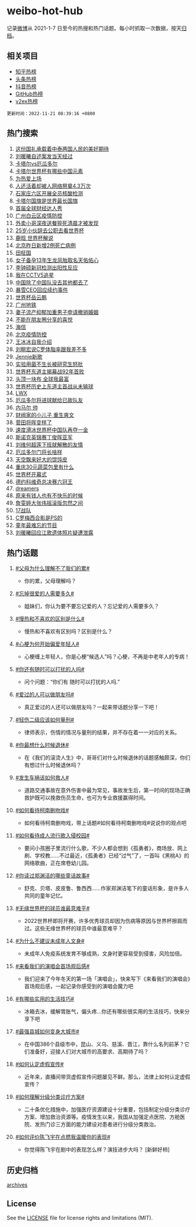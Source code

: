# weibo-hot-hub

记录[微博](https://www.weibo.com)从 2021-1-7 日至今的热搜和热门话题。每小时抓取一次数据，按天[归档](archives)。

## 相关项目

- [知乎热榜](https://github.com/lonnyzhang423/zhihu-hot-hub)
- [头条热榜](https://github.com/lonnyzhang423/toutiao-hot-hub)
- [抖音热榜](https://github.com/lonnyzhang423/douyin-hot-hub)
- [GitHub热榜](https://github.com/lonnyzhang423/github-hot-hub)
- [v2ex热榜](https://github.com/lonnyzhang423/v2ex-hot-hub)


`更新时间：2022-11-21 08:39:16 +0800`

## 热门搜索

1. [这份国礼承载着中泰两国人民的美好期待](https://m.weibo.cn/search?containerid=100103type%3D1%26t%3D10%26q%3D%23%E8%BF%99%E4%BB%BD%E5%9B%BD%E7%A4%BC%E6%89%BF%E8%BD%BD%E7%9D%80%E4%B8%AD%E6%B3%B0%E4%B8%A4%E5%9B%BD%E4%BA%BA%E6%B0%91%E7%9A%84%E7%BE%8E%E5%A5%BD%E6%9C%9F%E5%BE%85%23&stream_entry_id=51&isnewpage=1&extparam=seat%3D1%26filter_type%3Drealtimehot%26dgr%3D0%26cate%3D10103%26pos%3D0%26c_type%3D51%26display_time%3D1668991154%26pre_seqid%3D1668991154369024153132&luicode=10000011&lfid=106003type%253D25%2526t%253D3%2526disable_hot%253D1%2526filter_type%253Drealtimehot)
1. [刘暖曦自述案发当天经过](https://m.weibo.cn/search?containerid=100103type%3D1%26t%3D10%26q%3D%23%E5%88%98%E6%9A%96%E6%9B%A6%E8%87%AA%E8%BF%B0%E6%A1%88%E5%8F%91%E5%BD%93%E5%A4%A9%E7%BB%8F%E8%BF%87%23&stream_entry_id=31&isnewpage=1&extparam=seat%3D1%26c_type%3D31%26dgr%3D0%26cate%3D5001%26flag%3D1%26band_rank%3D1%26lcate%3D5001%26filter_type%3Drealtimehot%26realpos%3D1%26pos%3D0%26q%3D%2523%25E5%2588%2598%25E6%259A%2596%25E6%259B%25A6%25E8%2587%25AA%25E8%25BF%25B0%25E6%25A1%2588%25E5%258F%2591%25E5%25BD%2593%25E5%25A4%25A9%25E7%25BB%258F%25E8%25BF%2587%2523%26display_time%3D1668991154%26pre_seqid%3D1668991154369024153132&luicode=10000011&lfid=106003type%253D25%2526t%253D3%2526disable_hot%253D1%2526filter_type%253Drealtimehot)
1. [卡塔尔vs厄瓜多尔](https://m.weibo.cn/search?containerid=100103type%3D1%26t%3D10%26q%3D%23%E5%8D%A1%E5%A1%94%E5%B0%94vs%E5%8E%84%E7%93%9C%E5%A4%9A%E5%B0%94%23&stream_entry_id=31&isnewpage=1&extparam=seat%3D1%26c_type%3D31%26dgr%3D0%26cate%3D5001%26flag%3D16%26band_rank%3D2%26lcate%3D5001%26filter_type%3Drealtimehot%26realpos%3D2%26pos%3D1%26q%3D%2523%25E5%258D%25A1%25E5%25A1%2594%25E5%25B0%2594vs%25E5%258E%2584%25E7%2593%259C%25E5%25A4%259A%25E5%25B0%2594%2523%26display_time%3D1668991154%26pre_seqid%3D1668991154369024153132&luicode=10000011&lfid=106003type%253D25%2526t%253D3%2526disable_hot%253D1%2526filter_type%253Drealtimehot)
1. [卡塔尔世界杯有哪些中国元素](https://m.weibo.cn/search?containerid=100103type%3D1%26t%3D10%26q%3D%23%E5%8D%A1%E5%A1%94%E5%B0%94%E4%B8%96%E7%95%8C%E6%9D%AF%E6%9C%89%E5%93%AA%E4%BA%9B%E4%B8%AD%E5%9B%BD%E5%85%83%E7%B4%A0%23&stream_entry_id=31&isnewpage=1&extparam=seat%3D1%26c_type%3D31%26dgr%3D0%26cate%3D5001%26flag%3D0%26band_rank%3D3%26lcate%3D5001%26filter_type%3Drealtimehot%26realpos%3D3%26pos%3D2%26q%3D%2523%25E5%258D%25A1%25E5%25A1%2594%25E5%25B0%2594%25E4%25B8%2596%25E7%2595%258C%25E6%259D%25AF%25E6%259C%2589%25E5%2593%25AA%25E4%25BA%259B%25E4%25B8%25AD%25E5%259B%25BD%25E5%2585%2583%25E7%25B4%25A0%2523%26display_time%3D1668991154%26pre_seqid%3D1668991154369024153132&luicode=10000011&lfid=106003type%253D25%2526t%253D3%2526disable_hot%253D1%2526filter_type%253Drealtimehot)
1. [为热爱上场](https://m.weibo.cn/search?containerid=100103type%3D1%26t%3D10%26q%3D%23%E4%B8%BA%E7%83%AD%E7%88%B1%E4%B8%8A%E5%9C%BA%23&stream_entry_id=31&isnewpage=1&extparam=seat%3D1%26c_type%3D31%26dgr%3D0%26cate%3D5001%26band_rank%3D4%26topic_ad%3D1%26lcate%3D5001%26filter_type%3Drealtimehot%26pos%3D3%26adid%3D172967%26q%3D%2523%25E4%25B8%25BA%25E7%2583%25AD%25E7%2588%25B1%25E4%25B8%258A%25E5%259C%25BA%2523%26display_time%3D1668991154%26pre_seqid%3D1668991154369024153132&luicode=10000011&lfid=106003type%253D25%2526t%253D3%2526disable_hot%253D1%2526filter_type%253Drealtimehot)
1. [人还活着却被人网络祭奠4.3万次](https://m.weibo.cn/search?containerid=100103type%3D1%26t%3D10%26q%3D%23%E4%BA%BA%E8%BF%98%E6%B4%BB%E7%9D%80%E5%8D%B4%E8%A2%AB%E4%BA%BA%E7%BD%91%E7%BB%9C%E7%A5%AD%E5%A5%A04.3%E4%B8%87%E6%AC%A1%23&stream_entry_id=31&isnewpage=1&extparam=seat%3D1%26c_type%3D31%26dgr%3D0%26cate%3D5001%26flag%3D1%26band_rank%3D4%26lcate%3D5001%26filter_type%3Drealtimehot%26realpos%3D4%26pos%3D4%26q%3D%2523%25E4%25BA%25BA%25E8%25BF%2598%25E6%25B4%25BB%25E7%259D%2580%25E5%258D%25B4%25E8%25A2%25AB%25E4%25BA%25BA%25E7%25BD%2591%25E7%25BB%259C%25E7%25A5%25AD%25E5%25A5%25A04.3%25E4%25B8%2587%25E6%25AC%25A1%2523%26display_time%3D1668991154%26pre_seqid%3D1668991154369024153132&luicode=10000011&lfid=106003type%253D25%2526t%253D3%2526disable_hot%253D1%2526filter_type%253Drealtimehot)
1. [石家庄六区开展全员核酸检测](https://m.weibo.cn/search?containerid=100103type%3D1%26t%3D10%26q%3D%23%E7%9F%B3%E5%AE%B6%E5%BA%84%E5%85%AD%E5%8C%BA%E5%BC%80%E5%B1%95%E5%85%A8%E5%91%98%E6%A0%B8%E9%85%B8%E6%A3%80%E6%B5%8B%23&stream_entry_id=31&isnewpage=1&extparam=seat%3D1%26c_type%3D31%26dgr%3D0%26cate%3D5001%26flag%3D1%26band_rank%3D5%26lcate%3D5001%26filter_type%3Drealtimehot%26realpos%3D5%26pos%3D5%26q%3D%2523%25E7%259F%25B3%25E5%25AE%25B6%25E5%25BA%2584%25E5%2585%25AD%25E5%258C%25BA%25E5%25BC%2580%25E5%25B1%2595%25E5%2585%25A8%25E5%2591%2598%25E6%25A0%25B8%25E9%2585%25B8%25E6%25A3%2580%25E6%25B5%258B%2523%26display_time%3D1668991154%26pre_seqid%3D1668991154369024153132&luicode=10000011&lfid=106003type%253D25%2526t%253D3%2526disable_hot%253D1%2526filter_type%253Drealtimehot)
1. [卡塔尔国旗是世界最长国旗](https://m.weibo.cn/search?containerid=100103type%3D1%26t%3D10%26q%3D%23%E5%8D%A1%E5%A1%94%E5%B0%94%E5%9B%BD%E6%97%97%E6%98%AF%E4%B8%96%E7%95%8C%E6%9C%80%E9%95%BF%E5%9B%BD%E6%97%97%23&stream_entry_id=31&isnewpage=1&extparam=seat%3D1%26c_type%3D31%26dgr%3D0%26cate%3D5001%26flag%3D1%26band_rank%3D6%26lcate%3D5001%26filter_type%3Drealtimehot%26realpos%3D6%26pos%3D6%26q%3D%2523%25E5%258D%25A1%25E5%25A1%2594%25E5%25B0%2594%25E5%259B%25BD%25E6%2597%2597%25E6%2598%25AF%25E4%25B8%2596%25E7%2595%258C%25E6%259C%2580%25E9%2595%25BF%25E5%259B%25BD%25E6%2597%2597%2523%26display_time%3D1668991154%26pre_seqid%3D1668991154369024153132&luicode=10000011&lfid=106003type%253D25%2526t%253D3%2526disable_hot%253D1%2526filter_type%253Drealtimehot)
1. [首届全球财经达人秀](https://m.weibo.cn/search?containerid=100103type%3D1%26t%3D10%26q%3D%23%E9%A6%96%E5%B1%8A%E5%85%A8%E7%90%83%E8%B4%A2%E7%BB%8F%E8%BE%BE%E4%BA%BA%E7%A7%80%23&stream_entry_id=31&isnewpage=1&extparam=seat%3D1%26c_type%3D31%26dgr%3D0%26cate%3D5001%26band_rank%3D7%26lcate%3D5001%26filter_type%3Drealtimehot%26pos%3D7%26adid%3D172849%26q%3D%2523%25E9%25A6%2596%25E5%25B1%258A%25E5%2585%25A8%25E7%2590%2583%25E8%25B4%25A2%25E7%25BB%258F%25E8%25BE%25BE%25E4%25BA%25BA%25E7%25A7%2580%2523%26display_time%3D1668991154%26pre_seqid%3D1668991154369024153132&luicode=10000011&lfid=106003type%253D25%2526t%253D3%2526disable_hot%253D1%2526filter_type%253Drealtimehot)
1. [广州白云区疫情防控](https://m.weibo.cn/search?containerid=100103type%3D1%26t%3D10%26q%3D%23%E5%B9%BF%E5%B7%9E%E7%99%BD%E4%BA%91%E5%8C%BA%E7%96%AB%E6%83%85%E9%98%B2%E6%8E%A7%23&stream_entry_id=31&isnewpage=1&extparam=seat%3D1%26c_type%3D31%26dgr%3D0%26cate%3D5001%26flag%3D1%26band_rank%3D7%26lcate%3D5001%26filter_type%3Drealtimehot%26realpos%3D7%26pos%3D8%26q%3D%2523%25E5%25B9%25BF%25E5%25B7%259E%25E7%2599%25BD%25E4%25BA%2591%25E5%258C%25BA%25E7%2596%25AB%25E6%2583%2585%25E9%2598%25B2%25E6%258E%25A7%2523%26display_time%3D1668991154%26pre_seqid%3D1668991154369024153132&luicode=10000011&lfid=106003type%253D25%2526t%253D3%2526disable_hot%253D1%2526filter_type%253Drealtimehot)
1. [外卖小哥深夜送餐猝死清晨才被发现](https://m.weibo.cn/search?containerid=100103type%3D1%26t%3D10%26q%3D%23%E5%A4%96%E5%8D%96%E5%B0%8F%E5%93%A5%E6%B7%B1%E5%A4%9C%E9%80%81%E9%A4%90%E7%8C%9D%E6%AD%BB%E6%B8%85%E6%99%A8%E6%89%8D%E8%A2%AB%E5%8F%91%E7%8E%B0%23&stream_entry_id=31&isnewpage=1&extparam=seat%3D1%26c_type%3D31%26dgr%3D0%26cate%3D5001%26flag%3D1%26band_rank%3D8%26lcate%3D5001%26filter_type%3Drealtimehot%26realpos%3D8%26pos%3D9%26q%3D%2523%25E5%25A4%2596%25E5%258D%2596%25E5%25B0%258F%25E5%2593%25A5%25E6%25B7%25B1%25E5%25A4%259C%25E9%2580%2581%25E9%25A4%2590%25E7%258C%259D%25E6%25AD%25BB%25E6%25B8%2585%25E6%2599%25A8%25E6%2589%258D%25E8%25A2%25AB%25E5%258F%2591%25E7%258E%25B0%2523%26display_time%3D1668991154%26pre_seqid%3D1668991154369024153132&luicode=10000011&lfid=106003type%253D25%2526t%253D3%2526disable_hot%253D1%2526filter_type%253Drealtimehot)
1. [25岁小伙辞去公职去看世界杯](https://m.weibo.cn/search?containerid=100103type%3D1%26t%3D10%26q%3D%2325%E5%B2%81%E5%B0%8F%E4%BC%99%E8%BE%9E%E5%8E%BB%E5%85%AC%E8%81%8C%E5%8E%BB%E7%9C%8B%E4%B8%96%E7%95%8C%E6%9D%AF%23&stream_entry_id=31&isnewpage=1&extparam=seat%3D1%26c_type%3D31%26dgr%3D0%26cate%3D5001%26flag%3D0%26band_rank%3D9%26lcate%3D5001%26filter_type%3Drealtimehot%26realpos%3D9%26pos%3D10%26q%3D%252325%25E5%25B2%2581%25E5%25B0%258F%25E4%25BC%2599%25E8%25BE%259E%25E5%258E%25BB%25E5%2585%25AC%25E8%2581%258C%25E5%258E%25BB%25E7%259C%258B%25E4%25B8%2596%25E7%2595%258C%25E6%259D%25AF%2523%26display_time%3D1668991154%26pre_seqid%3D1668991154369024153132&luicode=10000011&lfid=106003type%253D25%2526t%253D3%2526disable_hot%253D1%2526filter_type%253Drealtimehot)
1. [鹿晗 世界杯解说](https://m.weibo.cn/search?containerid=100103type%3D1%26t%3D10%26q%3D%E9%B9%BF%E6%99%97+%E4%B8%96%E7%95%8C%E6%9D%AF%E8%A7%A3%E8%AF%B4&stream_entry_id=31&isnewpage=1&extparam=seat%3D1%26c_type%3D31%26dgr%3D0%26cate%3D5001%26flag%3D1%26band_rank%3D10%26lcate%3D5001%26filter_type%3Drealtimehot%26realpos%3D10%26pos%3D11%26q%3D%25E9%25B9%25BF%25E6%2599%2597%2520%25E4%25B8%2596%25E7%2595%258C%25E6%259D%25AF%25E8%25A7%25A3%25E8%25AF%25B4%26display_time%3D1668991154%26pre_seqid%3D1668991154369024153132&luicode=10000011&lfid=106003type%253D25%2526t%253D3%2526disable_hot%253D1%2526filter_type%253Drealtimehot)
1. [北京昨日新增2例死亡病例](https://m.weibo.cn/search?containerid=100103type%3D1%26t%3D10%26q%3D%23%E5%8C%97%E4%BA%AC%E6%98%A8%E6%97%A5%E6%96%B0%E5%A2%9E2%E4%BE%8B%E6%AD%BB%E4%BA%A1%E7%97%85%E4%BE%8B%23&stream_entry_id=31&isnewpage=1&extparam=seat%3D1%26c_type%3D31%26dgr%3D0%26cate%3D5001%26flag%3D1%26band_rank%3D11%26lcate%3D5001%26filter_type%3Drealtimehot%26realpos%3D11%26pos%3D12%26q%3D%2523%25E5%258C%2597%25E4%25BA%25AC%25E6%2598%25A8%25E6%2597%25A5%25E6%2596%25B0%25E5%25A2%259E2%25E4%25BE%258B%25E6%25AD%25BB%25E4%25BA%25A1%25E7%2597%2585%25E4%25BE%258B%2523%26display_time%3D1668991154%26pre_seqid%3D1668991154369024153132&luicode=10000011&lfid=106003type%253D25%2526t%253D3%2526disable_hot%253D1%2526filter_type%253Drealtimehot)
1. [田柾国](https://m.weibo.cn/search?containerid=100103type%3D1%26t%3D10%26q%3D%23%E7%94%B0%E6%9F%BE%E5%9B%BD%23&stream_entry_id=31&isnewpage=1&extparam=seat%3D1%26c_type%3D31%26dgr%3D0%26cate%3D5001%26flag%3D0%26band_rank%3D12%26lcate%3D5001%26filter_type%3Drealtimehot%26realpos%3D12%26pos%3D13%26q%3D%2523%25E7%2594%25B0%25E6%259F%25BE%25E5%259B%25BD%2523%26display_time%3D1668991154%26pre_seqid%3D1668991154369024153132&luicode=10000011&lfid=106003type%253D25%2526t%253D3%2526disable_hot%253D1%2526filter_type%253Drealtimehot)
1. [女子备孕13年生龙凤胎取名天佑佑心](https://m.weibo.cn/search?containerid=100103type%3D1%26t%3D10%26q%3D%23%E5%A5%B3%E5%AD%90%E5%A4%87%E5%AD%9513%E5%B9%B4%E7%94%9F%E9%BE%99%E5%87%A4%E8%83%8E%E5%8F%96%E5%90%8D%E5%A4%A9%E4%BD%91%E4%BD%91%E5%BF%83%23&stream_entry_id=31&isnewpage=1&extparam=seat%3D1%26c_type%3D31%26dgr%3D0%26cate%3D5001%26flag%3D0%26band_rank%3D13%26lcate%3D5001%26filter_type%3Drealtimehot%26realpos%3D13%26pos%3D14%26q%3D%2523%25E5%25A5%25B3%25E5%25AD%2590%25E5%25A4%2587%25E5%25AD%259513%25E5%25B9%25B4%25E7%2594%259F%25E9%25BE%2599%25E5%2587%25A4%25E8%2583%258E%25E5%258F%2596%25E5%2590%258D%25E5%25A4%25A9%25E4%25BD%2591%25E4%25BD%2591%25E5%25BF%2583%2523%26display_time%3D1668991154%26pre_seqid%3D1668991154369024153132&luicode=10000011&lfid=106003type%253D25%2526t%253D3%2526disable_hot%253D1%2526filter_type%253Drealtimehot)
1. [李钟硕新冠检测出阳性反应](https://m.weibo.cn/search?containerid=100103type%3D1%26t%3D10%26q%3D%23%E6%9D%8E%E9%92%9F%E7%A1%95%E6%96%B0%E5%86%A0%E6%A3%80%E6%B5%8B%E5%87%BA%E9%98%B3%E6%80%A7%E5%8F%8D%E5%BA%94%23&stream_entry_id=31&isnewpage=1&extparam=seat%3D1%26c_type%3D31%26dgr%3D0%26cate%3D5001%26flag%3D0%26band_rank%3D14%26lcate%3D5001%26filter_type%3Drealtimehot%26realpos%3D14%26pos%3D15%26q%3D%2523%25E6%259D%258E%25E9%2592%259F%25E7%25A1%2595%25E6%2596%25B0%25E5%2586%25A0%25E6%25A3%2580%25E6%25B5%258B%25E5%2587%25BA%25E9%2598%25B3%25E6%2580%25A7%25E5%258F%258D%25E5%25BA%2594%2523%26display_time%3D1668991154%26pre_seqid%3D1668991154369024153132&luicode=10000011&lfid=106003type%253D25%2526t%253D3%2526disable_hot%253D1%2526filter_type%253Drealtimehot)
1. [我在CCTV5追星](https://m.weibo.cn/search?containerid=100103type%3D1%26t%3D10%26q%3D%23%E6%88%91%E5%9C%A8CCTV5%E8%BF%BD%E6%98%9F%23&stream_entry_id=31&isnewpage=1&extparam=seat%3D1%26c_type%3D31%26dgr%3D0%26cate%3D5001%26flag%3D1%26band_rank%3D15%26lcate%3D5001%26filter_type%3Drealtimehot%26realpos%3D15%26pos%3D16%26q%3D%2523%25E6%2588%2591%25E5%259C%25A8CCTV5%25E8%25BF%25BD%25E6%2598%259F%2523%26display_time%3D1668991154%26pre_seqid%3D1668991154369024153132&luicode=10000011&lfid=106003type%253D25%2526t%253D3%2526disable_hot%253D1%2526filter_type%253Drealtimehot)
1. [中国除了中国队没去其他都去了](https://m.weibo.cn/search?containerid=100103type%3D1%26t%3D10%26q%3D%E4%B8%AD%E5%9B%BD%E9%99%A4%E4%BA%86%E4%B8%AD%E5%9B%BD%E9%98%9F%E6%B2%A1%E5%8E%BB%E5%85%B6%E4%BB%96%E9%83%BD%E5%8E%BB%E4%BA%86&stream_entry_id=31&isnewpage=1&extparam=seat%3D1%26c_type%3D31%26dgr%3D0%26cate%3D5001%26flag%3D1%26band_rank%3D16%26lcate%3D5001%26filter_type%3Drealtimehot%26realpos%3D16%26pos%3D17%26q%3D%25E4%25B8%25AD%25E5%259B%25BD%25E9%2599%25A4%25E4%25BA%2586%25E4%25B8%25AD%25E5%259B%25BD%25E9%2598%259F%25E6%25B2%25A1%25E5%258E%25BB%25E5%2585%25B6%25E4%25BB%2596%25E9%2583%25BD%25E5%258E%25BB%25E4%25BA%2586%26display_time%3D1668991154%26pre_seqid%3D1668991154369024153132&luicode=10000011&lfid=106003type%253D25%2526t%253D3%2526disable_hot%253D1%2526filter_type%253Drealtimehot)
1. [暴雪CEO回应续约事件](https://m.weibo.cn/search?containerid=100103type%3D1%26t%3D10%26q%3D%23%E6%9A%B4%E9%9B%AACEO%E5%9B%9E%E5%BA%94%E7%BB%AD%E7%BA%A6%E4%BA%8B%E4%BB%B6%23&stream_entry_id=31&isnewpage=1&extparam=seat%3D1%26c_type%3D31%26dgr%3D0%26cate%3D5001%26flag%3D0%26band_rank%3D17%26lcate%3D5001%26filter_type%3Drealtimehot%26realpos%3D17%26pos%3D18%26q%3D%2523%25E6%259A%25B4%25E9%259B%25AACEO%25E5%259B%259E%25E5%25BA%2594%25E7%25BB%25AD%25E7%25BA%25A6%25E4%25BA%258B%25E4%25BB%25B6%2523%26display_time%3D1668991154%26pre_seqid%3D1668991154369024153132&luicode=10000011&lfid=106003type%253D25%2526t%253D3%2526disable_hot%253D1%2526filter_type%253Drealtimehot)
1. [世界杯岳云鹏](https://m.weibo.cn/search?containerid=100103type%3D1%26t%3D10%26q%3D%23%E4%B8%96%E7%95%8C%E6%9D%AF%E5%B2%B3%E4%BA%91%E9%B9%8F%23&stream_entry_id=31&isnewpage=1&extparam=seat%3D1%26c_type%3D31%26dgr%3D0%26cate%3D5001%26flag%3D0%26band_rank%3D18%26lcate%3D5001%26filter_type%3Drealtimehot%26realpos%3D18%26pos%3D19%26q%3D%2523%25E4%25B8%2596%25E7%2595%258C%25E6%259D%25AF%25E5%25B2%25B3%25E4%25BA%2591%25E9%25B9%258F%2523%26display_time%3D1668991154%26pre_seqid%3D1668991154369024153132&luicode=10000011&lfid=106003type%253D25%2526t%253D3%2526disable_hot%253D1%2526filter_type%253Drealtimehot)
1. [广州地铁](https://m.weibo.cn/search?containerid=100103type%3D1%26t%3D10%26q%3D%23%E5%B9%BF%E5%B7%9E%E5%9C%B0%E9%93%81%23&stream_entry_id=31&isnewpage=1&extparam=seat%3D1%26c_type%3D31%26dgr%3D0%26cate%3D5001%26flag%3D1%26band_rank%3D19%26lcate%3D5001%26filter_type%3Drealtimehot%26realpos%3D19%26pos%3D20%26q%3D%2523%25E5%25B9%25BF%25E5%25B7%259E%25E5%259C%25B0%25E9%2593%2581%2523%26display_time%3D1668991154%26pre_seqid%3D1668991154369024153132&luicode=10000011&lfid=106003type%253D25%2526t%253D3%2526disable_hot%253D1%2526filter_type%253Drealtimehot)
1. [妻子流产抑郁加重男子申请撤销婚姻](https://m.weibo.cn/search?containerid=100103type%3D1%26t%3D10%26q%3D%23%E5%A6%BB%E5%AD%90%E6%B5%81%E4%BA%A7%E6%8A%91%E9%83%81%E5%8A%A0%E9%87%8D%E7%94%B7%E5%AD%90%E7%94%B3%E8%AF%B7%E6%92%A4%E9%94%80%E5%A9%9A%E5%A7%BB%23&stream_entry_id=31&isnewpage=1&extparam=seat%3D1%26c_type%3D31%26dgr%3D0%26cate%3D5001%26flag%3D2%26band_rank%3D20%26lcate%3D5001%26filter_type%3Drealtimehot%26realpos%3D20%26pos%3D21%26q%3D%2523%25E5%25A6%25BB%25E5%25AD%2590%25E6%25B5%2581%25E4%25BA%25A7%25E6%258A%2591%25E9%2583%2581%25E5%258A%25A0%25E9%2587%258D%25E7%2594%25B7%25E5%25AD%2590%25E7%2594%25B3%25E8%25AF%25B7%25E6%2592%25A4%25E9%2594%2580%25E5%25A9%259A%25E5%25A7%25BB%2523%26display_time%3D1668991154%26pre_seqid%3D1668991154369024153132&luicode=10000011&lfid=106003type%253D25%2526t%253D3%2526disable_hot%253D1%2526filter_type%253Drealtimehot)
1. [不能在朋友圈分享的喜悦](https://m.weibo.cn/search?containerid=100103type%3D1%26t%3D10%26q%3D%23%E4%B8%8D%E8%83%BD%E5%9C%A8%E6%9C%8B%E5%8F%8B%E5%9C%88%E5%88%86%E4%BA%AB%E7%9A%84%E5%96%9C%E6%82%A6%23&stream_entry_id=31&isnewpage=1&extparam=seat%3D1%26c_type%3D31%26dgr%3D0%26cate%3D5001%26flag%3D0%26band_rank%3D21%26lcate%3D5001%26filter_type%3Drealtimehot%26realpos%3D21%26pos%3D22%26q%3D%2523%25E4%25B8%258D%25E8%2583%25BD%25E5%259C%25A8%25E6%259C%258B%25E5%258F%258B%25E5%259C%2588%25E5%2588%2586%25E4%25BA%25AB%25E7%259A%2584%25E5%2596%259C%25E6%2582%25A6%2523%26display_time%3D1668991154%26pre_seqid%3D1668991154369024153132&luicode=10000011&lfid=106003type%253D25%2526t%253D3%2526disable_hot%253D1%2526filter_type%253Drealtimehot)
1. [海信](https://m.weibo.cn/search?containerid=100103type%3D1%26t%3D10%26q%3D%E6%B5%B7%E4%BF%A1&stream_entry_id=31&isnewpage=1&extparam=seat%3D1%26c_type%3D31%26dgr%3D0%26cate%3D5001%26flag%3D1%26band_rank%3D22%26lcate%3D5001%26filter_type%3Drealtimehot%26realpos%3D22%26pos%3D23%26q%3D%25E6%25B5%25B7%25E4%25BF%25A1%26display_time%3D1668991154%26pre_seqid%3D1668991154369024153132&luicode=10000011&lfid=106003type%253D25%2526t%253D3%2526disable_hot%253D1%2526filter_type%253Drealtimehot)
1. [北京疫情防控](https://m.weibo.cn/search?containerid=100103type%3D1%26t%3D10%26q%3D%23%E5%8C%97%E4%BA%AC%E7%96%AB%E6%83%85%E9%98%B2%E6%8E%A7%23&stream_entry_id=31&isnewpage=1&extparam=seat%3D1%26c_type%3D31%26dgr%3D0%26cate%3D5001%26flag%3D1%26band_rank%3D23%26lcate%3D5001%26filter_type%3Drealtimehot%26realpos%3D23%26pos%3D24%26q%3D%2523%25E5%258C%2597%25E4%25BA%25AC%25E7%2596%25AB%25E6%2583%2585%25E9%2598%25B2%25E6%258E%25A7%2523%26display_time%3D1668991154%26pre_seqid%3D1668991154369024153132&luicode=10000011&lfid=106003type%253D25%2526t%253D3%2526disable_hot%253D1%2526filter_type%253Drealtimehot)
1. [王冰冰自我介绍](https://m.weibo.cn/search?containerid=100103type%3D1%26t%3D10%26q%3D%23%E7%8E%8B%E5%86%B0%E5%86%B0%E8%87%AA%E6%88%91%E4%BB%8B%E7%BB%8D%23&stream_entry_id=31&isnewpage=1&extparam=seat%3D1%26c_type%3D31%26dgr%3D0%26cate%3D5001%26flag%3D2%26band_rank%3D24%26lcate%3D5001%26filter_type%3Drealtimehot%26realpos%3D24%26pos%3D25%26q%3D%2523%25E7%258E%258B%25E5%2586%25B0%25E5%2586%25B0%25E8%2587%25AA%25E6%2588%2591%25E4%25BB%258B%25E7%25BB%258D%2523%26display_time%3D1668991154%26pre_seqid%3D1668991154369024153132&luicode=10000011&lfid=106003type%253D25%2526t%253D3%2526disable_hot%253D1%2526filter_type%253Drealtimehot)
1. [刘畊宏说C罗体脂率跟我差不多](https://m.weibo.cn/search?containerid=100103type%3D1%26t%3D10%26q%3D%23%E5%88%98%E7%95%8A%E5%AE%8F%E8%AF%B4C%E7%BD%97%E4%BD%93%E8%84%82%E7%8E%87%E8%B7%9F%E6%88%91%E5%B7%AE%E4%B8%8D%E5%A4%9A%23&stream_entry_id=31&isnewpage=1&extparam=seat%3D1%26c_type%3D31%26dgr%3D0%26cate%3D5001%26flag%3D0%26band_rank%3D25%26lcate%3D5001%26filter_type%3Drealtimehot%26realpos%3D25%26pos%3D26%26q%3D%2523%25E5%2588%2598%25E7%2595%258A%25E5%25AE%258F%25E8%25AF%25B4C%25E7%25BD%2597%25E4%25BD%2593%25E8%2584%2582%25E7%258E%2587%25E8%25B7%259F%25E6%2588%2591%25E5%25B7%25AE%25E4%25B8%258D%25E5%25A4%259A%2523%26display_time%3D1668991154%26pre_seqid%3D1668991154369024153132&luicode=10000011&lfid=106003type%253D25%2526t%253D3%2526disable_hot%253D1%2526filter_type%253Drealtimehot)
1. [Jennie新歌](https://m.weibo.cn/search?containerid=100103type%3D1%26t%3D10%26q%3DJennie%E6%96%B0%E6%AD%8C&stream_entry_id=31&isnewpage=1&extparam=seat%3D1%26c_type%3D31%26dgr%3D0%26cate%3D5001%26flag%3D1%26band_rank%3D26%26lcate%3D5001%26filter_type%3Drealtimehot%26realpos%3D26%26pos%3D27%26q%3DJennie%25E6%2596%25B0%25E6%25AD%258C%26display_time%3D1668991154%26pre_seqid%3D1668991154369024153132&luicode=10000011&lfid=106003type%253D25%2526t%253D3%2526disable_hot%253D1%2526filter_type%253Drealtimehot)
1. [实验用菌不生长被研究生怒批](https://m.weibo.cn/search?containerid=100103type%3D1%26t%3D10%26q%3D%23%E5%AE%9E%E9%AA%8C%E7%94%A8%E8%8F%8C%E4%B8%8D%E7%94%9F%E9%95%BF%E8%A2%AB%E7%A0%94%E7%A9%B6%E7%94%9F%E6%80%92%E6%89%B9%23&stream_entry_id=31&isnewpage=1&extparam=seat%3D1%26c_type%3D31%26dgr%3D0%26cate%3D5001%26flag%3D0%26band_rank%3D27%26lcate%3D5001%26filter_type%3Drealtimehot%26realpos%3D27%26pos%3D28%26q%3D%2523%25E5%25AE%259E%25E9%25AA%258C%25E7%2594%25A8%25E8%258F%258C%25E4%25B8%258D%25E7%2594%259F%25E9%2595%25BF%25E8%25A2%25AB%25E7%25A0%2594%25E7%25A9%25B6%25E7%2594%259F%25E6%2580%2592%25E6%2589%25B9%2523%26display_time%3D1668991154%26pre_seqid%3D1668991154369024153132&luicode=10000011&lfid=106003type%253D25%2526t%253D3%2526disable_hot%253D1%2526filter_type%253Drealtimehot)
1. [世界杯东道主揭幕战92年首败](https://m.weibo.cn/search?containerid=100103type%3D1%26t%3D10%26q%3D%23%E4%B8%96%E7%95%8C%E6%9D%AF%E4%B8%9C%E9%81%93%E4%B8%BB%E6%8F%AD%E5%B9%95%E6%88%9892%E5%B9%B4%E9%A6%96%E8%B4%A5%23&stream_entry_id=31&isnewpage=1&extparam=seat%3D1%26c_type%3D31%26dgr%3D0%26cate%3D5001%26flag%3D0%26band_rank%3D28%26lcate%3D5001%26filter_type%3Drealtimehot%26realpos%3D28%26pos%3D29%26q%3D%2523%25E4%25B8%2596%25E7%2595%258C%25E6%259D%25AF%25E4%25B8%259C%25E9%2581%2593%25E4%25B8%25BB%25E6%258F%25AD%25E5%25B9%2595%25E6%2588%259892%25E5%25B9%25B4%25E9%25A6%2596%25E8%25B4%25A5%2523%26display_time%3D1668991154%26pre_seqid%3D1668991154369024153132&luicode=10000011&lfid=106003type%253D25%2526t%253D3%2526disable_hot%253D1%2526filter_type%253Drealtimehot)
1. [头顶一块布 全球我最富](https://m.weibo.cn/search?containerid=100103type%3D1%26t%3D10%26q%3D%E5%A4%B4%E9%A1%B6%E4%B8%80%E5%9D%97%E5%B8%83+%E5%85%A8%E7%90%83%E6%88%91%E6%9C%80%E5%AF%8C&stream_entry_id=31&isnewpage=1&extparam=seat%3D1%26c_type%3D31%26dgr%3D0%26cate%3D5001%26flag%3D0%26band_rank%3D29%26lcate%3D5001%26filter_type%3Drealtimehot%26realpos%3D29%26pos%3D30%26q%3D%25E5%25A4%25B4%25E9%25A1%25B6%25E4%25B8%2580%25E5%259D%2597%25E5%25B8%2583%2520%25E5%2585%25A8%25E7%2590%2583%25E6%2588%2591%25E6%259C%2580%25E5%25AF%258C%26display_time%3D1668991154%26pre_seqid%3D1668991154369024153132&luicode=10000011&lfid=106003type%253D25%2526t%253D3%2526disable_hot%253D1%2526filter_type%253Drealtimehot)
1. [世界杯历史上东道主首战从未输球](https://m.weibo.cn/search?containerid=100103type%3D1%26t%3D10%26q%3D%23%E4%B8%96%E7%95%8C%E6%9D%AF%E5%8E%86%E5%8F%B2%E4%B8%8A%E4%B8%9C%E9%81%93%E4%B8%BB%E9%A6%96%E6%88%98%E4%BB%8E%E6%9C%AA%E8%BE%93%E7%90%83%23&stream_entry_id=31&isnewpage=1&extparam=seat%3D1%26c_type%3D31%26dgr%3D0%26cate%3D5001%26flag%3D0%26band_rank%3D30%26lcate%3D5001%26filter_type%3Drealtimehot%26realpos%3D30%26pos%3D31%26q%3D%2523%25E4%25B8%2596%25E7%2595%258C%25E6%259D%25AF%25E5%258E%2586%25E5%258F%25B2%25E4%25B8%258A%25E4%25B8%259C%25E9%2581%2593%25E4%25B8%25BB%25E9%25A6%2596%25E6%2588%2598%25E4%25BB%258E%25E6%259C%25AA%25E8%25BE%2593%25E7%2590%2583%2523%26display_time%3D1668991154%26pre_seqid%3D1668991154369024153132&luicode=10000011&lfid=106003type%253D25%2526t%253D3%2526disable_hot%253D1%2526filter_type%253Drealtimehot)
1. [LWX](https://m.weibo.cn/search?containerid=100103type%3D1%26t%3D10%26q%3DLWX&stream_entry_id=31&isnewpage=1&extparam=seat%3D1%26c_type%3D31%26dgr%3D0%26cate%3D5001%26flag%3D0%26band_rank%3D31%26lcate%3D5001%26filter_type%3Drealtimehot%26realpos%3D31%26pos%3D32%26q%3DLWX%26display_time%3D1668991154%26pre_seqid%3D1668991154369024153132&luicode=10000011&lfid=106003type%253D25%2526t%253D3%2526disable_hot%253D1%2526filter_type%253Drealtimehot)
1. [厄瓜多尔将进球献给已故队友](https://m.weibo.cn/search?containerid=100103type%3D1%26t%3D10%26q%3D%23%E5%8E%84%E7%93%9C%E5%A4%9A%E5%B0%94%E5%B0%86%E8%BF%9B%E7%90%83%E7%8C%AE%E7%BB%99%E5%B7%B2%E6%95%85%E9%98%9F%E5%8F%8B%23&stream_entry_id=31&isnewpage=1&extparam=seat%3D1%26c_type%3D31%26dgr%3D0%26cate%3D5001%26flag%3D0%26band_rank%3D32%26lcate%3D5001%26filter_type%3Drealtimehot%26realpos%3D32%26pos%3D33%26q%3D%2523%25E5%258E%2584%25E7%2593%259C%25E5%25A4%259A%25E5%25B0%2594%25E5%25B0%2586%25E8%25BF%259B%25E7%2590%2583%25E7%258C%25AE%25E7%25BB%2599%25E5%25B7%25B2%25E6%2595%2585%25E9%2598%259F%25E5%258F%258B%2523%26display_time%3D1668991154%26pre_seqid%3D1668991154369024153132&luicode=10000011&lfid=106003type%253D25%2526t%253D3%2526disable_hot%253D1%2526filter_type%253Drealtimehot)
1. [内马尔 帅](https://m.weibo.cn/search?containerid=100103type%3D1%26t%3D10%26q%3D%23%E5%86%85%E9%A9%AC%E5%B0%94+%E5%B8%85%23&stream_entry_id=31&isnewpage=1&extparam=seat%3D1%26c_type%3D31%26dgr%3D0%26cate%3D5001%26flag%3D0%26band_rank%3D33%26lcate%3D5001%26filter_type%3Drealtimehot%26realpos%3D33%26pos%3D34%26q%3D%2523%25E5%2586%2585%25E9%25A9%25AC%25E5%25B0%2594%2520%25E5%25B8%2585%2523%26display_time%3D1668991154%26pre_seqid%3D1668991154369024153132&luicode=10000011&lfid=106003type%253D25%2526t%253D3%2526disable_hot%253D1%2526filter_type%253Drealtimehot)
1. [财阀家的小儿子 重生爽文](https://m.weibo.cn/search?containerid=100103type%3D1%26t%3D10%26q%3D%E8%B4%A2%E9%98%80%E5%AE%B6%E7%9A%84%E5%B0%8F%E5%84%BF%E5%AD%90+%E9%87%8D%E7%94%9F%E7%88%BD%E6%96%87&stream_entry_id=31&isnewpage=1&extparam=seat%3D1%26c_type%3D31%26dgr%3D0%26cate%3D5001%26flag%3D0%26band_rank%3D34%26lcate%3D5001%26filter_type%3Drealtimehot%26realpos%3D34%26pos%3D35%26q%3D%25E8%25B4%25A2%25E9%2598%2580%25E5%25AE%25B6%25E7%259A%2584%25E5%25B0%258F%25E5%2584%25BF%25E5%25AD%2590%2520%25E9%2587%258D%25E7%2594%259F%25E7%2588%25BD%25E6%2596%2587%26display_time%3D1668991154%26pre_seqid%3D1668991154369024153132&luicode=10000011&lfid=106003type%253D25%2526t%253D3%2526disable_hot%253D1%2526filter_type%253Drealtimehot)
1. [菅田将晖变样了](https://m.weibo.cn/search?containerid=100103type%3D1%26t%3D10%26q%3D%23%E8%8F%85%E7%94%B0%E5%B0%86%E6%99%96%E5%8F%98%E6%A0%B7%E4%BA%86%23&stream_entry_id=31&isnewpage=1&extparam=seat%3D1%26c_type%3D31%26dgr%3D0%26cate%3D5001%26flag%3D0%26band_rank%3D35%26lcate%3D5001%26filter_type%3Drealtimehot%26realpos%3D35%26pos%3D36%26q%3D%2523%25E8%258F%2585%25E7%2594%25B0%25E5%25B0%2586%25E6%2599%2596%25E5%258F%2598%25E6%25A0%25B7%25E4%25BA%2586%2523%26display_time%3D1668991154%26pre_seqid%3D1668991154369024153132&luicode=10000011&lfid=106003type%253D25%2526t%253D3%2526disable_hot%253D1%2526filter_type%253Drealtimehot)
1. [速度滑冰世界杯中国队再夺一金](https://m.weibo.cn/search?containerid=100103type%3D1%26t%3D10%26q%3D%23%E9%80%9F%E5%BA%A6%E6%BB%91%E5%86%B0%E4%B8%96%E7%95%8C%E6%9D%AF%E4%B8%AD%E5%9B%BD%E9%98%9F%E5%86%8D%E5%A4%BA%E4%B8%80%E9%87%91%23&stream_entry_id=31&isnewpage=1&extparam=seat%3D1%26c_type%3D31%26dgr%3D0%26cate%3D5001%26flag%3D1%26band_rank%3D36%26lcate%3D5001%26filter_type%3Drealtimehot%26realpos%3D36%26pos%3D37%26q%3D%2523%25E9%2580%259F%25E5%25BA%25A6%25E6%25BB%2591%25E5%2586%25B0%25E4%25B8%2596%25E7%2595%258C%25E6%259D%25AF%25E4%25B8%25AD%25E5%259B%25BD%25E9%2598%259F%25E5%2586%258D%25E5%25A4%25BA%25E4%25B8%2580%25E9%2587%2591%2523%26display_time%3D1668991154%26pre_seqid%3D1668991154369024153132&luicode=10000011&lfid=106003type%253D25%2526t%253D3%2526disable_hot%253D1%2526filter_type%253Drealtimehot)
1. [斯诺克英锦赛丁俊晖亚军](https://m.weibo.cn/search?containerid=100103type%3D1%26t%3D10%26q%3D%23%E6%96%AF%E8%AF%BA%E5%85%8B%E8%8B%B1%E9%94%A6%E8%B5%9B%E4%B8%81%E4%BF%8A%E6%99%96%E4%BA%9A%E5%86%9B%23&stream_entry_id=31&isnewpage=1&extparam=seat%3D1%26c_type%3D31%26dgr%3D0%26cate%3D5001%26flag%3D1%26band_rank%3D37%26lcate%3D5001%26filter_type%3Drealtimehot%26realpos%3D37%26pos%3D38%26q%3D%2523%25E6%2596%25AF%25E8%25AF%25BA%25E5%2585%258B%25E8%258B%25B1%25E9%2594%25A6%25E8%25B5%259B%25E4%25B8%2581%25E4%25BF%258A%25E6%2599%2596%25E4%25BA%259A%25E5%2586%259B%2523%26display_time%3D1668991154%26pre_seqid%3D1668991154369024153132&luicode=10000011&lfid=106003type%253D25%2526t%253D3%2526disable_hot%253D1%2526filter_type%253Drealtimehot)
1. [刘维何超莲下班就解散的友情](https://m.weibo.cn/search?containerid=100103type%3D1%26t%3D10%26q%3D%23%E5%88%98%E7%BB%B4%E4%BD%95%E8%B6%85%E8%8E%B2%E4%B8%8B%E7%8F%AD%E5%B0%B1%E8%A7%A3%E6%95%A3%E7%9A%84%E5%8F%8B%E6%83%85%23&stream_entry_id=31&isnewpage=1&extparam=seat%3D1%26c_type%3D31%26dgr%3D0%26cate%3D5001%26flag%3D0%26band_rank%3D38%26lcate%3D5001%26filter_type%3Drealtimehot%26realpos%3D38%26pos%3D39%26q%3D%2523%25E5%2588%2598%25E7%25BB%25B4%25E4%25BD%2595%25E8%25B6%2585%25E8%258E%25B2%25E4%25B8%258B%25E7%258F%25AD%25E5%25B0%25B1%25E8%25A7%25A3%25E6%2595%25A3%25E7%259A%2584%25E5%258F%258B%25E6%2583%2585%2523%26display_time%3D1668991154%26pre_seqid%3D1668991154369024153132&luicode=10000011&lfid=106003type%253D25%2526t%253D3%2526disable_hot%253D1%2526filter_type%253Drealtimehot)
1. [厄瓜多尔门将长啥样](https://m.weibo.cn/search?containerid=100103type%3D1%26t%3D10%26q%3D%23%E5%8E%84%E7%93%9C%E5%A4%9A%E5%B0%94%E9%97%A8%E5%B0%86%E9%95%BF%E5%95%A5%E6%A0%B7%23&stream_entry_id=31&isnewpage=1&extparam=seat%3D1%26c_type%3D31%26dgr%3D0%26cate%3D5001%26flag%3D0%26band_rank%3D39%26lcate%3D5001%26filter_type%3Drealtimehot%26realpos%3D39%26pos%3D40%26q%3D%2523%25E5%258E%2584%25E7%2593%259C%25E5%25A4%259A%25E5%25B0%2594%25E9%2597%25A8%25E5%25B0%2586%25E9%2595%25BF%25E5%2595%25A5%25E6%25A0%25B7%2523%26display_time%3D1668991154%26pre_seqid%3D1668991154369024153132&luicode=10000011&lfid=106003type%253D25%2526t%253D3%2526disable_hot%253D1%2526filter_type%253Drealtimehot)
1. [天空飘来好大的馄饨皮](https://m.weibo.cn/search?containerid=100103type%3D1%26t%3D10%26q%3D%23%E5%A4%A9%E7%A9%BA%E9%A3%98%E6%9D%A5%E5%A5%BD%E5%A4%A7%E7%9A%84%E9%A6%84%E9%A5%A8%E7%9A%AE%23&stream_entry_id=31&isnewpage=1&extparam=seat%3D1%26c_type%3D31%26dgr%3D0%26cate%3D5001%26flag%3D0%26band_rank%3D40%26lcate%3D5001%26filter_type%3Drealtimehot%26realpos%3D40%26pos%3D41%26q%3D%2523%25E5%25A4%25A9%25E7%25A9%25BA%25E9%25A3%2598%25E6%259D%25A5%25E5%25A5%25BD%25E5%25A4%25A7%25E7%259A%2584%25E9%25A6%2584%25E9%25A5%25A8%25E7%259A%25AE%2523%26display_time%3D1668991154%26pre_seqid%3D1668991154369024153132&luicode=10000011&lfid=106003type%253D25%2526t%253D3%2526disable_hot%253D1%2526filter_type%253Drealtimehot)
1. [重庆30元蔬菜包里有什么](https://m.weibo.cn/search?containerid=100103type%3D1%26t%3D10%26q%3D%23%E9%87%8D%E5%BA%8630%E5%85%83%E8%94%AC%E8%8F%9C%E5%8C%85%E9%87%8C%E6%9C%89%E4%BB%80%E4%B9%88%23&stream_entry_id=31&isnewpage=1&extparam=seat%3D1%26c_type%3D31%26dgr%3D0%26cate%3D5001%26flag%3D0%26band_rank%3D41%26lcate%3D5001%26filter_type%3Drealtimehot%26realpos%3D41%26pos%3D42%26q%3D%2523%25E9%2587%258D%25E5%25BA%258630%25E5%2585%2583%25E8%2594%25AC%25E8%258F%259C%25E5%258C%2585%25E9%2587%258C%25E6%259C%2589%25E4%25BB%2580%25E4%25B9%2588%2523%26display_time%3D1668991154%26pre_seqid%3D1668991154369024153132&luicode=10000011&lfid=106003type%253D25%2526t%253D3%2526disable_hot%253D1%2526filter_type%253Drealtimehot)
1. [世界杯开幕式](https://m.weibo.cn/search?containerid=100103type%3D1%26t%3D10%26q%3D%23%E4%B8%96%E7%95%8C%E6%9D%AF%E5%BC%80%E5%B9%95%E5%BC%8F%23&stream_entry_id=31&isnewpage=1&extparam=seat%3D1%26c_type%3D31%26dgr%3D0%26cate%3D5001%26flag%3D0%26band_rank%3D42%26lcate%3D5001%26filter_type%3Drealtimehot%26realpos%3D42%26pos%3D43%26q%3D%2523%25E4%25B8%2596%25E7%2595%258C%25E6%259D%25AF%25E5%25BC%2580%25E5%25B9%2595%25E5%25BC%258F%2523%26display_time%3D1668991154%26pre_seqid%3D1668991154369024153132&luicode=10000011&lfid=106003type%253D25%2526t%253D3%2526disable_hot%253D1%2526filter_type%253Drealtimehot)
1. [德约科维奇总决赛六冠王](https://m.weibo.cn/search?containerid=100103type%3D1%26t%3D10%26q%3D%23%E5%BE%B7%E7%BA%A6%E7%A7%91%E7%BB%B4%E5%A5%87%E6%80%BB%E5%86%B3%E8%B5%9B%E5%85%AD%E5%86%A0%E7%8E%8B%23&stream_entry_id=31&isnewpage=1&extparam=seat%3D1%26c_type%3D31%26dgr%3D0%26cate%3D5001%26flag%3D1%26band_rank%3D43%26lcate%3D5001%26filter_type%3Drealtimehot%26realpos%3D43%26pos%3D44%26q%3D%2523%25E5%25BE%25B7%25E7%25BA%25A6%25E7%25A7%2591%25E7%25BB%25B4%25E5%25A5%2587%25E6%2580%25BB%25E5%2586%25B3%25E8%25B5%259B%25E5%2585%25AD%25E5%2586%25A0%25E7%258E%258B%2523%26display_time%3D1668991154%26pre_seqid%3D1668991154369024153132&luicode=10000011&lfid=106003type%253D25%2526t%253D3%2526disable_hot%253D1%2526filter_type%253Drealtimehot)
1. [dreamers](https://m.weibo.cn/search?containerid=100103type%3D1%26t%3D10%26q%3Ddreamers&stream_entry_id=31&isnewpage=1&extparam=seat%3D1%26c_type%3D31%26dgr%3D0%26cate%3D5001%26flag%3D1%26band_rank%3D44%26lcate%3D5001%26filter_type%3Drealtimehot%26realpos%3D44%26pos%3D45%26q%3Ddreamers%26display_time%3D1668991154%26pre_seqid%3D1668991154369024153132&luicode=10000011&lfid=106003type%253D25%2526t%253D3%2526disable_hot%253D1%2526filter_type%253Drealtimehot)
1. [原来有钱人也有不快乐的时候](https://m.weibo.cn/search?containerid=100103type%3D1%26t%3D10%26q%3D%23%E5%8E%9F%E6%9D%A5%E6%9C%89%E9%92%B1%E4%BA%BA%E4%B9%9F%E6%9C%89%E4%B8%8D%E5%BF%AB%E4%B9%90%E7%9A%84%E6%97%B6%E5%80%99%23&stream_entry_id=31&isnewpage=1&extparam=seat%3D1%26c_type%3D31%26dgr%3D0%26cate%3D5001%26flag%3D1%26band_rank%3D45%26lcate%3D5001%26filter_type%3Drealtimehot%26realpos%3D45%26pos%3D46%26q%3D%2523%25E5%258E%259F%25E6%259D%25A5%25E6%259C%2589%25E9%2592%25B1%25E4%25BA%25BA%25E4%25B9%259F%25E6%259C%2589%25E4%25B8%258D%25E5%25BF%25AB%25E4%25B9%2590%25E7%259A%2584%25E6%2597%25B6%25E5%2580%2599%2523%26display_time%3D1668991154%26pre_seqid%3D1668991154369024153132&luicode=10000011&lfid=106003type%253D25%2526t%253D3%2526disable_hot%253D1%2526filter_type%253Drealtimehot)
1. [詹雯婷大张伟摇滚版忽然之间](https://m.weibo.cn/search?containerid=100103type%3D1%26t%3D10%26q%3D%23%E8%A9%B9%E9%9B%AF%E5%A9%B7%E5%A4%A7%E5%BC%A0%E4%BC%9F%E6%91%87%E6%BB%9A%E7%89%88%E5%BF%BD%E7%84%B6%E4%B9%8B%E9%97%B4%23&stream_entry_id=31&isnewpage=1&extparam=seat%3D1%26c_type%3D31%26dgr%3D0%26cate%3D5001%26flag%3D1%26band_rank%3D46%26lcate%3D5001%26filter_type%3Drealtimehot%26realpos%3D46%26pos%3D47%26q%3D%2523%25E8%25A9%25B9%25E9%259B%25AF%25E5%25A9%25B7%25E5%25A4%25A7%25E5%25BC%25A0%25E4%25BC%259F%25E6%2591%2587%25E6%25BB%259A%25E7%2589%2588%25E5%25BF%25BD%25E7%2584%25B6%25E4%25B9%258B%25E9%2597%25B4%2523%26display_time%3D1668991154%26pre_seqid%3D1668991154369024153132&luicode=10000011&lfid=106003type%253D25%2526t%253D3%2526disable_hot%253D1%2526filter_type%253Drealtimehot)
1. [17战队](https://m.weibo.cn/search?containerid=100103type%3D1%26t%3D10%26q%3D17%E6%88%98%E9%98%9F&stream_entry_id=31&isnewpage=1&extparam=seat%3D1%26c_type%3D31%26dgr%3D0%26cate%3D5001%26flag%3D1%26band_rank%3D47%26lcate%3D5001%26filter_type%3Drealtimehot%26realpos%3D47%26pos%3D48%26q%3D17%25E6%2588%2598%25E9%2598%259F%26display_time%3D1668991154%26pre_seqid%3D1668991154369024153132&luicode=10000011&lfid=106003type%253D25%2526t%253D3%2526disable_hot%253D1%2526filter_type%253Drealtimehot)
1. [C罗梅西合影是PS的](https://m.weibo.cn/search?containerid=100103type%3D1%26t%3D10%26q%3D%23C%E7%BD%97%E6%A2%85%E8%A5%BF%E5%90%88%E5%BD%B1%E6%98%AFPS%E7%9A%84%23&stream_entry_id=31&isnewpage=1&extparam=seat%3D1%26c_type%3D31%26dgr%3D0%26cate%3D5001%26flag%3D0%26band_rank%3D48%26lcate%3D5001%26filter_type%3Drealtimehot%26realpos%3D48%26pos%3D49%26q%3D%2523C%25E7%25BD%2597%25E6%25A2%2585%25E8%25A5%25BF%25E5%2590%2588%25E5%25BD%25B1%25E6%2598%25AFPS%25E7%259A%2584%2523%26display_time%3D1668991154%26pre_seqid%3D1668991154369024153132&luicode=10000011&lfid=106003type%253D25%2526t%253D3%2526disable_hot%253D1%2526filter_type%253Drealtimehot)
1. [童年最难忘的节目](https://m.weibo.cn/search?containerid=100103type%3D1%26t%3D10%26q%3D%23%E7%AB%A5%E5%B9%B4%E6%9C%80%E9%9A%BE%E5%BF%98%E7%9A%84%E8%8A%82%E7%9B%AE%23&stream_entry_id=31&isnewpage=1&extparam=seat%3D1%26c_type%3D31%26dgr%3D0%26cate%3D5001%26flag%3D1%26band_rank%3D49%26lcate%3D5001%26filter_type%3Drealtimehot%26realpos%3D49%26pos%3D50%26q%3D%2523%25E7%25AB%25A5%25E5%25B9%25B4%25E6%259C%2580%25E9%259A%25BE%25E5%25BF%2598%25E7%259A%2584%25E8%258A%2582%25E7%259B%25AE%2523%26display_time%3D1668991154%26pre_seqid%3D1668991154369024153132&luicode=10000011&lfid=106003type%253D25%2526t%253D3%2526disable_hot%253D1%2526filter_type%253Drealtimehot)
1. [刘暖曦回应江歌遗体照片疑遭泄露](https://m.weibo.cn/search?containerid=100103type%3D1%26t%3D10%26q%3D%23%E5%88%98%E6%9A%96%E6%9B%A6%E5%9B%9E%E5%BA%94%E6%B1%9F%E6%AD%8C%E9%81%97%E4%BD%93%E7%85%A7%E7%89%87%E7%96%91%E9%81%AD%E6%B3%84%E9%9C%B2%23&stream_entry_id=31&isnewpage=1&extparam=seat%3D1%26c_type%3D31%26dgr%3D0%26cate%3D5001%26flag%3D1%26band_rank%3D50%26lcate%3D5001%26filter_type%3Drealtimehot%26realpos%3D50%26pos%3D51%26q%3D%2523%25E5%2588%2598%25E6%259A%2596%25E6%259B%25A6%25E5%259B%259E%25E5%25BA%2594%25E6%25B1%259F%25E6%25AD%258C%25E9%2581%2597%25E4%25BD%2593%25E7%2585%25A7%25E7%2589%2587%25E7%2596%2591%25E9%2581%25AD%25E6%25B3%2584%25E9%259C%25B2%2523%26display_time%3D1668991154%26pre_seqid%3D1668991154369024153132&luicode=10000011&lfid=106003type%253D25%2526t%253D3%2526disable_hot%253D1%2526filter_type%253Drealtimehot)

## 热门话题

1. [#父母为什么理解不了我们的累#](https://m.weibo.cn/search?containerid=231522type%3D1%26t%3D10%26q%3D%23%E7%88%B6%E6%AF%8D%E4%B8%BA%E4%BB%80%E4%B9%88%E7%90%86%E8%A7%A3%E4%B8%8D%E4%BA%86%E6%88%91%E4%BB%AC%E7%9A%84%E7%B4%AF%23&stream_entry_id=128&isnewpage=1&extparam=seat%3D1%26lcate%3D5004%26dgr%3D0%26cate%3D5004%26pos%3D1-0-0%26unitid%3D1668953454049%26c_type%3D128%26display_time%3D1668991156%26pre_seqid%3D1668991156229027613222&luicode=10000011&lfid=231648_-_4)
    - 你的累，父母理解吗？

1. [#忘掉很爱的人需要多久#](https://m.weibo.cn/search?containerid=231522type%3D1%26t%3D10%26q%3D%23%E5%BF%98%E6%8E%89%E5%BE%88%E7%88%B1%E7%9A%84%E4%BA%BA%E9%9C%80%E8%A6%81%E5%A4%9A%E4%B9%85%23&stream_entry_id=128&isnewpage=1&extparam=seat%3D1%26lcate%3D5004%26dgr%3D0%26cate%3D5004%26pos%3D1-0-1%26unitid%3D1668942344953%26c_type%3D128%26display_time%3D1668991156%26pre_seqid%3D1668991156229027613222&luicode=10000011&lfid=231648_-_4)
    - 姐妹们，你认为要不要忘记爱的人？忘记爱的人需要多久？

1. [#慢热和不喜欢的区别是什么#](https://m.weibo.cn/search?containerid=231522type%3D1%26t%3D10%26q%3D%23%E6%85%A2%E7%83%AD%E5%92%8C%E4%B8%8D%E5%96%9C%E6%AC%A2%E7%9A%84%E5%8C%BA%E5%88%AB%E6%98%AF%E4%BB%80%E4%B9%88%23&stream_entry_id=128&isnewpage=1&extparam=seat%3D1%26lcate%3D5004%26dgr%3D0%26cate%3D5004%26pos%3D1-0-2%26unitid%3D1668859550794%26c_type%3D128%26display_time%3D1668991156%26pre_seqid%3D1668991156229027613222&luicode=10000011&lfid=231648_-_4)
    - 慢热和不喜欢有区别吗？区别是什么？

1. [#心梗为何开始偏爱年轻人#](https://m.weibo.cn/search?containerid=231522type%3D1%26t%3D10%26q%3D%23%E5%BF%83%E6%A2%97%E4%B8%BA%E4%BD%95%E5%BC%80%E5%A7%8B%E5%81%8F%E7%88%B1%E5%B9%B4%E8%BD%BB%E4%BA%BA%23&stream_entry_id=128&isnewpage=1&extparam=seat%3D1%26lcate%3D5004%26dgr%3D0%26cate%3D5004%26pos%3D1-0-3%26unitid%3D1668943840220%26c_type%3D128%26display_time%3D1668991156%26pre_seqid%3D1668991156229027613222&luicode=10000011&lfid=231648_-_4)
    - 心梗缠上年轻人，你是心梗“候选人”吗？心梗，不再是中老年人的专病！

1. [#你还有随时可以打扰的人吗#](https://m.weibo.cn/search?containerid=231522type%3D1%26t%3D10%26q%3D%23%E4%BD%A0%E8%BF%98%E6%9C%89%E9%9A%8F%E6%97%B6%E5%8F%AF%E4%BB%A5%E6%89%93%E6%89%B0%E7%9A%84%E4%BA%BA%E5%90%97%23&stream_entry_id=128&isnewpage=1&extparam=seat%3D1%26lcate%3D5004%26dgr%3D0%26cate%3D5004%26pos%3D1-0-4%26unitid%3D1668861055960%26c_type%3D128%26display_time%3D1668991156%26pre_seqid%3D1668991156229027613222&luicode=10000011&lfid=231648_-_4)
    - 问个问题：“你们有 随时可以打扰的人吗.”

1. [#爱过的人可以做朋友吗#](https://m.weibo.cn/search?containerid=231522type%3D1%26t%3D10%26q%3D%23%E7%88%B1%E8%BF%87%E7%9A%84%E4%BA%BA%E5%8F%AF%E4%BB%A5%E5%81%9A%E6%9C%8B%E5%8F%8B%E5%90%97%23&stream_entry_id=128&isnewpage=1&extparam=seat%3D1%26lcate%3D5004%26dgr%3D0%26cate%3D5004%26pos%3D1-0-5%26unitid%3D1668786355977%26c_type%3D128%26display_time%3D1668991156%26pre_seqid%3D1668991156229027613222&luicode=10000011&lfid=231648_-_4)
    - 真正爱过的人还可以做朋友吗？一起来带话题分享一下吧！

1. [#轻伤二级应该如何量刑#](https://m.weibo.cn/search?containerid=231522type%3D1%26t%3D10%26q%3D%23%E8%BD%BB%E4%BC%A4%E4%BA%8C%E7%BA%A7%E5%BA%94%E8%AF%A5%E5%A6%82%E4%BD%95%E9%87%8F%E5%88%91%23&stream_entry_id=128&isnewpage=1&extparam=seat%3D1%26lcate%3D5004%26dgr%3D0%26cate%3D5004%26pos%3D1-0-6%26unitid%3D1668927040391%26c_type%3D128%26display_time%3D1668991156%26pre_seqid%3D1668991156229027613222&luicode=10000011&lfid=231648_-_4)
    - 律师表示，伤情的情况与量刑的结果，并不存在着一一对应的关系。

1. [#你最想什么时候退休#](https://m.weibo.cn/search?containerid=231522type%3D1%26t%3D10%26q%3D%23%E4%BD%A0%E6%9C%80%E6%83%B3%E4%BB%80%E4%B9%88%E6%97%B6%E5%80%99%E9%80%80%E4%BC%91%23&stream_entry_id=128&isnewpage=1&extparam=seat%3D1%26lcate%3D5004%26dgr%3D0%26cate%3D5004%26pos%3D1-0-7%26unitid%3D1668922238289%26c_type%3D128%26display_time%3D1668991156%26pre_seqid%3D1668991156229027613222&luicode=10000011&lfid=231648_-_4)
    - 在《我们的滚烫人生》中，哥哥们对什么时候退休的话题感触颇深，你们有想过什么时候退休吗？

1. [#发生车祸该如何救人#](https://m.weibo.cn/search?containerid=231522type%3D1%26t%3D10%26q%3D%23%E5%8F%91%E7%94%9F%E8%BD%A6%E7%A5%B8%E8%AF%A5%E5%A6%82%E4%BD%95%E6%95%91%E4%BA%BA%23&stream_entry_id=128&isnewpage=1&extparam=seat%3D1%26lcate%3D5004%26dgr%3D0%26cate%3D5004%26pos%3D1-0-8%26unitid%3D1668936039033%26c_type%3D128%26display_time%3D1668991156%26pre_seqid%3D1668991156229027613222&luicode=10000011&lfid=231648_-_4)
    - 道路交通事故在意外伤害中最为常见，事故发生后，第一时间的现场正确救护既可以挽救伤员生命，也可为专业救援赢得时间。

1. [#如何看待柯南删吻戏#](https://m.weibo.cn/search?containerid=231522type%3D1%26t%3D10%26q%3D%23%E5%A6%82%E4%BD%95%E7%9C%8B%E5%BE%85%E6%9F%AF%E5%8D%97%E5%88%A0%E5%90%BB%E6%88%8F%23&stream_entry_id=128&isnewpage=1&extparam=seat%3D1%26lcate%3D5004%26dgr%3D0%26cate%3D5004%26pos%3D1-0-9%26unitid%3D1668843073110%26c_type%3D128%26display_time%3D1668991156%26pre_seqid%3D1668991156229027613222&luicode=10000011&lfid=231648_-_4)
    - 如何看待柯南删吻戏，带上话题#如何看待柯南删吻戏#说说你的观点吧

1. [#如何看待成人流行歌入侵校园#](https://m.weibo.cn/search?containerid=231522type%3D1%26t%3D10%26q%3D%23%E5%A6%82%E4%BD%95%E7%9C%8B%E5%BE%85%E6%88%90%E4%BA%BA%E6%B5%81%E8%A1%8C%E6%AD%8C%E5%85%A5%E4%BE%B5%E6%A0%A1%E5%9B%AD%23&stream_entry_id=128&isnewpage=1&extparam=seat%3D1%26lcate%3D5004%26dgr%3D0%26cate%3D5004%26pos%3D1-0-10%26unitid%3D1668827781661%26c_type%3D128%26display_time%3D1668991156%26pre_seqid%3D1668991156229027613222&luicode=10000011&lfid=231648_-_4)
    - 要问小孩圈子里流行什么歌，不少人都会想到《孤勇者》，商场放、网上刷、学校教......不过最近，《孤勇者》已经“过气”了，一首叫《黑桃A》的网络歌曲，正在席卷幼儿园。

1. [#你读过郑渊洁的哪些童话故事#](https://m.weibo.cn/search?containerid=231522type%3D1%26t%3D10%26q%3D%23%E4%BD%A0%E8%AF%BB%E8%BF%87%E9%83%91%E6%B8%8A%E6%B4%81%E7%9A%84%E5%93%AA%E4%BA%9B%E7%AB%A5%E8%AF%9D%E6%95%85%E4%BA%8B%23&stream_entry_id=128&isnewpage=1&extparam=seat%3D1%26lcate%3D5004%26dgr%3D0%26cate%3D5004%26pos%3D1-0-11%26unitid%3D1668871549489%26c_type%3D128%26display_time%3D1668991156%26pre_seqid%3D1668991156229027613222&luicode=10000011&lfid=231648_-_4)
    - 舒克、贝塔、皮皮鲁、鲁西西……作家郑渊洁笔下的童话形象，是许多人共同的童年记忆。

1. [#无缘世界杯的球员谁最意难平#](https://m.weibo.cn/search?containerid=231522type%3D1%26t%3D10%26q%3D%23%E6%97%A0%E7%BC%98%E4%B8%96%E7%95%8C%E6%9D%AF%E7%9A%84%E7%90%83%E5%91%98%E8%B0%81%E6%9C%80%E6%84%8F%E9%9A%BE%E5%B9%B3%23&stream_entry_id=128&isnewpage=1&extparam=seat%3D1%26lcate%3D5004%26dgr%3D0%26cate%3D5004%26pos%3D1-0-12%26unitid%3D1668948641267%26c_type%3D128%26display_time%3D1668991156%26pre_seqid%3D1668991156229027613222&luicode=10000011&lfid=231648_-_4)
    - 2022世界杯即将开赛，许多优秀球员却因为伤病等原因与世界杯擦肩而过。这些无缘世界杯的球员中谁最意难平？

1. [#为什么不建议未成年人文身#](https://m.weibo.cn/search?containerid=231522type%3D1%26t%3D10%26q%3D%23%E4%B8%BA%E4%BB%80%E4%B9%88%E4%B8%8D%E5%BB%BA%E8%AE%AE%E6%9C%AA%E6%88%90%E5%B9%B4%E4%BA%BA%E6%96%87%E8%BA%AB%23&stream_entry_id=128&isnewpage=1&extparam=seat%3D1%26lcate%3D5004%26dgr%3D0%26cate%3D5004%26pos%3D1-0-13%26unitid%3D1668948340935%26c_type%3D128%26display_time%3D1668991156%26pre_seqid%3D1668991156229027613222&luicode=10000011&lfid=231648_-_4)
    - 未成年人免疫系统发育不够成熟，文身时更容易受到侵害，风险加倍。

1. [#来看我们的演唱会首场观后感#](https://m.weibo.cn/search?containerid=231522type%3D1%26t%3D10%26q%3D%23%E6%9D%A5%E7%9C%8B%E6%88%91%E4%BB%AC%E7%9A%84%E6%BC%94%E5%94%B1%E4%BC%9A%E9%A6%96%E5%9C%BA%E8%A7%82%E5%90%8E%E6%84%9F%23&stream_entry_id=128&isnewpage=1&extparam=seat%3D1%26lcate%3D5004%26dgr%3D0%26cate%3D5004%26pos%3D1-0-14%26unitid%3D1668933948073%26c_type%3D128%26display_time%3D1668991156%26pre_seqid%3D1668991156229027613222&luicode=10000011&lfid=231648_-_4)
    - 我们迎来了今年冬天的第一场「演唱会」，快来写下《来看我们的演唱会》首场观后感，一起记录你感受到的演唱会魔力吧

1. [#有哪些实用的生活技巧#](https://m.weibo.cn/search?containerid=231522type%3D1%26t%3D10%26q%3D%23%E6%9C%89%E5%93%AA%E4%BA%9B%E5%AE%9E%E7%94%A8%E7%9A%84%E7%94%9F%E6%B4%BB%E6%8A%80%E5%B7%A7%23&stream_entry_id=128&isnewpage=1&extparam=seat%3D1%26lcate%3D5004%26dgr%3D0%26cate%3D5004%26pos%3D1-0-15%26unitid%3D1668928241278%26c_type%3D128%26display_time%3D1668991156%26pre_seqid%3D1668991156229027613222&luicode=10000011&lfid=231648_-_4)
    - 冰箱去冰，缓解胃胀气，偏头疼...你还有哪些很实用的生活技巧，快来分享下吧

1. [#最强县城如何变身大城市#](https://m.weibo.cn/search?containerid=231522type%3D1%26t%3D10%26q%3D%23%E6%9C%80%E5%BC%BA%E5%8E%BF%E5%9F%8E%E5%A6%82%E4%BD%95%E5%8F%98%E8%BA%AB%E5%A4%A7%E5%9F%8E%E5%B8%82%23&stream_entry_id=128&isnewpage=1&extparam=seat%3D1%26lcate%3D5004%26dgr%3D0%26cate%3D5004%26pos%3D1-0-16%26unitid%3D1668921063145%26c_type%3D128%26display_time%3D1668991156%26pre_seqid%3D1668991156229027613222&luicode=10000011&lfid=231648_-_4)
    - 在中国386个县级市中，昆山、义乌、慈溪、晋江，靠什么名列前茅？它们准备好，迎接人们对大城市的高要求、高期待了吗？

1. [#如何认定虚假宣传#](https://m.weibo.cn/search?containerid=231522type%3D1%26t%3D10%26q%3D%23%E5%A6%82%E4%BD%95%E8%AE%A4%E5%AE%9A%E8%99%9A%E5%81%87%E5%AE%A3%E4%BC%A0%23&stream_entry_id=128&isnewpage=1&extparam=seat%3D1%26lcate%3D5004%26dgr%3D0%26cate%3D5004%26pos%3D1-0-17%26unitid%3D1668827786459%26c_type%3D128%26display_time%3D1668991156%26pre_seqid%3D1668991156229027613222&luicode=10000011&lfid=231648_-_4)
    - 近年来，直播间带货虚假宣传问题屡见不鲜。那么，法律上如何认定虚假宣传？

1. [#如何理解分级分类诊疗方案#](https://m.weibo.cn/search?containerid=231522type%3D1%26t%3D10%26q%3D%23%E5%A6%82%E4%BD%95%E7%90%86%E8%A7%A3%E5%88%86%E7%BA%A7%E5%88%86%E7%B1%BB%E8%AF%8A%E7%96%97%E6%96%B9%E6%A1%88%23&stream_entry_id=128&isnewpage=1&extparam=seat%3D1%26lcate%3D5004%26dgr%3D0%26cate%3D5004%26pos%3D1-0-18%26unitid%3D1668813354131%26c_type%3D128%26display_time%3D1668991156%26pre_seqid%3D1668991156229027613222&luicode=10000011&lfid=231648_-_4)
    - 二十条优化措施中，加强医疗资源建设十分重要，包括制定分级分类诊疗方案、增加救治资源等。疫情发生以来，我国从加强定点医院、方舱医院、发热门诊三方面的能力建设对患者进行分级分类救治。

1. [#如何评价陈飞宇在点燃我温暖你的表现#](https://m.weibo.cn/search?containerid=231522type%3D1%26t%3D10%26q%3D%23%E5%A6%82%E4%BD%95%E8%AF%84%E4%BB%B7%E9%99%88%E9%A3%9E%E5%AE%87%E5%9C%A8%E7%82%B9%E7%87%83%E6%88%91%E6%B8%A9%E6%9A%96%E4%BD%A0%E7%9A%84%E8%A1%A8%E7%8E%B0%23&stream_entry_id=128&isnewpage=1&extparam=seat%3D1%26lcate%3D5004%26dgr%3D0%26cate%3D5004%26pos%3D1-0-19%26unitid%3D1668795364151%26c_type%3D128%26display_time%3D1668991156%26pre_seqid%3D1668991156229027613222&luicode=10000011&lfid=231648_-_4)
    - 你觉得陈飞宇在剧中的表现怎么样？演技进步大吗？ [新鲜好柿]


## 历史归档

[archives](archives)

## License

See the [LICENSE](LICENSE) file for license rights and limitations (MIT).
